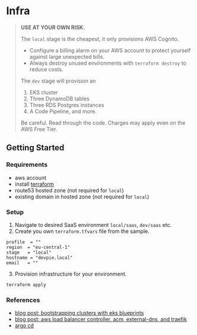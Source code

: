 # Infra

> __USE AT YOUR OWN RISK.__ 
> 
>  The `local` stage is the cheapest, it only provisions AWS Cognito. 
> - Configure a billing alarm on your AWS account to protect yourself against large unexpected bills.
> - Always destroy unused environments with `terraform destroy` to reduce costs.
> 
>The `dev` stage will provision an 
>1) EKS cluster
>2) Three DynamoDB tables
>3) Three RDS Postgres
>instances
>4) A Code Pipeline, and more.
>
> Be careful. Read through the code. Charges may apply even on the AWS Free Tier. 
> 

## Getting Started

### Requirements

- aws account
- install [terraform](https://www.terraform.io/)
- route53 hosted zone (not required for `local`)
- existing domain in hosted zone (not required for `local`)

### Setup
1. Navigate to desired SaaS environment `local/saas`, `dev/saas` etc.
2. Create you own `terraform.tfvars` file from the sample.

```
profile  = ""
region  = "eu-central-1"
stage   = "local"
hostname = "devpie.local"
email   = ""
```

3. Provision infrastructure for your environment.

```bash
terraform apply
```

### References

- [blog post: bootstrapping clusters with eks blueprints](https://aws.amazon.com/blogs/containers/bootstrapping-clusters-with-eks-blueprints/)
- [blog post: aws load balancer controller, acm, external-dns, and traefik](https://revolgy.com/blog/advanced-api-routing-in-eks-with-traefik-aws-loadbalancer-controller-and-external-dns/) 
- [argo cd](https://argoproj.github.io/argo-cd/getting_started/)
